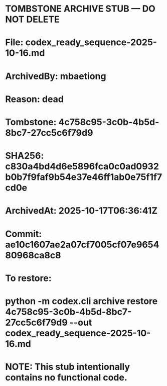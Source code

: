 # TOMBSTONE ARCHIVE STUB — DO NOT DELETE
# File: codex_ready_sequence-2025-10-16.md
# ArchivedBy: mbaetiong
# Reason: dead
# Tombstone: 4c758c95-3c0b-4b5d-8bc7-27cc5c6f79d9
# SHA256: c830a4bd4d6e5896fca0c0ad0932b0b7f9faf9b54e37e46ff1ab0e75f1f7cd0e
# ArchivedAt: 2025-10-17T06:36:41Z
# Commit: ae10c1607ae2a07cf7005cf07e965480968ca8c8
#
# To restore:
#   python -m codex.cli archive restore 4c758c95-3c0b-4b5d-8bc7-27cc5c6f79d9 --out codex_ready_sequence-2025-10-16.md
#
# NOTE: This stub intentionally contains no functional code.
